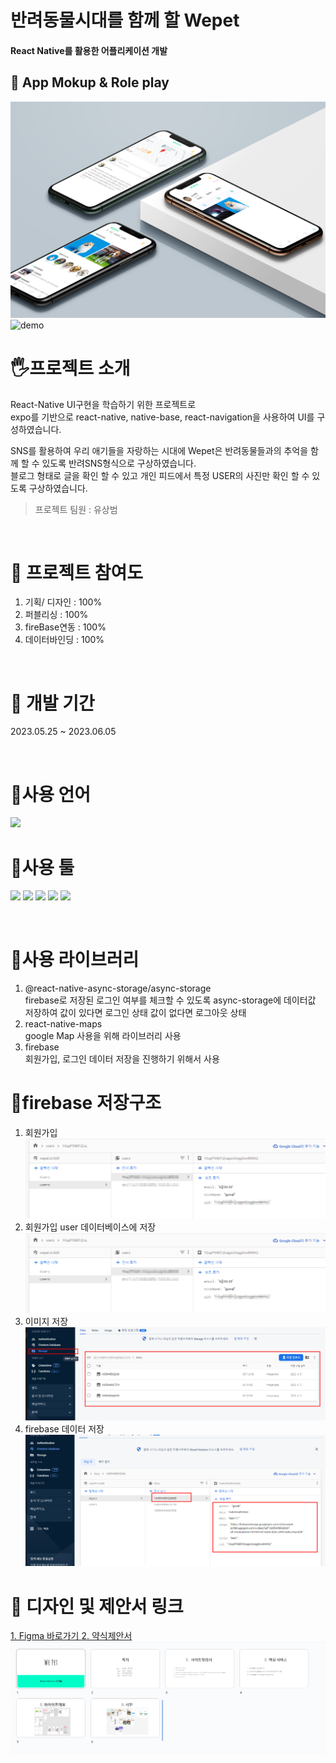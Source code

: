 # 반려동물시대를 함께 할 Wepet

#### React Native를 활용한 어플리케이션 개발

## 📃 App Mokup & Role play

<img src='https://github.com/EUNSOLY/Wepet/blob/master/assets/README/mockup.jpg?raw=true' width="550px" alt='demo' /> 
<img src='https://github.com/EUNSOLY/Wepet/blob/master/assets/README/qemu-system-x86_64_zbiMeJVVco.gif?raw=true' width="185px" alt='demo' />

<br/>

# 🖐프로젝트 소개

React-Native UI구현을 학습하기 위한 프로젝트로  
expo를 기반으로 react-native, native-base, react-navigation을 사용하여 UI를 구성하였습니다.

SNS를 활용하여 우리 애기들을 자랑하는 시대에
Wepet은 반려동물들과의 추억을 함께 할 수 있도록 반려SNS형식으로 구상하였습니다.  
블로그 형태로 글을 확인 할 수 있고 개인 피드에서 특정 USER의 사진만 확인 할 수 있도록 구상하였습니다.

> 프로젝트 팀원 : 유상범

<br/>

# 📌 프로젝트 참여도

1. 기획/ 디자인 : 100%
1. 퍼블리싱 : 100%
1. fireBase연동 : 100%
1. 데이터바인딩 : 100%

<br/>

# 📌 개발 기간

2023.05.25 ~ 2023.06.05

<br/>

# 📌사용 언어

<img src="https://img.shields.io/badge/react-61DAFB?style=flat&logo=react&logoColor=black"/>

<br/>

# 📌사용 툴

<img src="https://img.shields.io/badge/피그마-F24E1E?style=flatt&logo=Figma&logoColor=white"/> <img src="https://img.shields.io/badge/AdobePhotoshop-31A8FF?style=flatt&logo=Adobe Photoshop&logoColor=white"/> <img src="https://img.shields.io/badge/Visual Studio Code-007ACC?style=flatt&logo=Visual Studio Code&logoColor=white"/> <img src="https://img.shields.io/badge/expo-000020?style=flat&logo=expo&logoColor=white"/> <img src="https://img.shields.io/badge/Firebase-FFCA28?style=flat&logo=Firebase&logoColor=black"/>

<br/>

# 📌사용 라이브러리

1. @react-native-async-storage/async-storage  
   firebase로 저장된 로그인 여부를 체크할 수 있도록 async-storage에 데이터값 저장하여 값이 있다면 로그인 상태 값이 없다면 로그아웃 상태
2. react-native-maps  
   google Map 사용을 위해 라이브러리 사용
3. firebase  
   회원가입, 로그인 데이터 저장을 진행하기 위해서 사용

# 📌firebase 저장구조

1. 회원가입
   <img src="https://github.com/EUNSOLY/Wepet/blob/master/assets/README/user.png?raw=true"/>
2. 회원가입 user 데이터베이스에 저장
   <img src="https://github.com/EUNSOLY/Wepet/blob/master/assets/README/user.png?raw=true"/>
3. 이미지 저장
   <img src="https://github.com/EUNSOLY/Wepet/blob/master/assets/README/storege.png?raw=true"/>
4. firebase 데이터 저장
   <img src="https://github.com/EUNSOLY/Wepet/blob/master/assets/README/data.png?raw=true"/>

# 🔗 디자인 및 제안서 링크

<a href="https://www.figma.com/file/AkaPJsGNOCRLknd59u37pK/6%EC%B0%A8%ED%94%84%EB%A1%9C%EC%A0%9D%ED%8A%B8-%EB%94%94%EC%9E%90%EC%9D%B8?type=design&node-id=0%3A1&t=MmVc9tt7ikP727dy-1">
1. Figma 바로가기
</a>

<a href="https://docs.google.com/presentation/d/1aS5Vmb6kGh2ZTD8p2Zpx4kAzzabmj_rrFLZvX8ObUwE/edit#slide=id.p">
2. 약식제안서 
<img src="https://github.com/EUNSOLY/Wepet/blob/master/assets/README/%ED%94%84%EB%A0%88%EC%A0%A0%ED%85%8C%EC%9D%B4%EC%85%98.png?raw=true"/>
</a>
